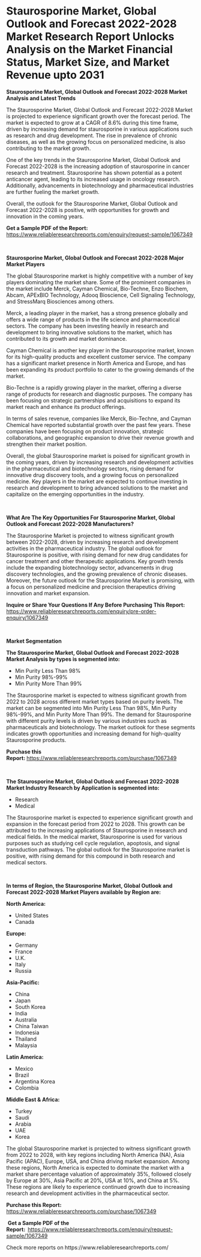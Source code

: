<p><h1>Staurosporine Market, Global Outlook and Forecast 2022-2028 Market Research Report Unlocks Analysis on the Market Financial Status, Market Size, and Market Revenue upto 2031</h1></p><p><strong>Staurosporine Market, Global Outlook and Forecast 2022-2028 Market Analysis and Latest Trends</strong></p>
<p><p>The Staurosporine Market, Global Outlook and Forecast 2022-2028 Market is projected to experience significant growth over the forecast period. The market is expected to grow at a CAGR of 8.6% during this time frame, driven by increasing demand for staurosporine in various applications such as research and drug development. The rise in prevalence of chronic diseases, as well as the growing focus on personalized medicine, is also contributing to the market growth.</p><p>One of the key trends in the Staurosporine Market, Global Outlook and Forecast 2022-2028 is the increasing adoption of staurosporine in cancer research and treatment. Staurosporine has shown potential as a potent anticancer agent, leading to its increased usage in oncology research. Additionally, advancements in biotechnology and pharmaceutical industries are further fueling the market growth.</p><p>Overall, the outlook for the Staurosporine Market, Global Outlook and Forecast 2022-2028 is positive, with opportunities for growth and innovation in the coming years.</p></p>
<p><strong>Get a Sample PDF of the Report:&nbsp;</strong> <a href="https://www.reliableresearchreports.com/enquiry/request-sample/1067349">https://www.reliableresearchreports.com/enquiry/request-sample/1067349</a></p>
<p>&nbsp;</p>
<p><strong>Staurosporine Market, Global Outlook and Forecast 2022-2028 Major Market Players</strong></p>
<p><p>The global Staurosporine market is highly competitive with a number of key players dominating the market share. Some of the prominent companies in the market include Merck, Cayman Chemical, Bio-Techne, Enzo Biochem, Abcam, APExBIO Technology, Adooq Bioscience, Cell Signaling Technology, and StressMarq Biosciences among others.</p><p>Merck, a leading player in the market, has a strong presence globally and offers a wide range of products in the life science and pharmaceutical sectors. The company has been investing heavily in research and development to bring innovative solutions to the market, which has contributed to its growth and market dominance.</p><p>Cayman Chemical is another key player in the Staurosporine market, known for its high-quality products and excellent customer service. The company has a significant market presence in North America and Europe, and has been expanding its product portfolio to cater to the growing demands of the market.</p><p>Bio-Techne is a rapidly growing player in the market, offering a diverse range of products for research and diagnostic purposes. The company has been focusing on strategic partnerships and acquisitions to expand its market reach and enhance its product offerings.</p><p>In terms of sales revenue, companies like Merck, Bio-Techne, and Cayman Chemical have reported substantial growth over the past few years. These companies have been focusing on product innovation, strategic collaborations, and geographic expansion to drive their revenue growth and strengthen their market position.</p><p>Overall, the global Staurosporine market is poised for significant growth in the coming years, driven by increasing research and development activities in the pharmaceutical and biotechnology sectors, rising demand for innovative drug discovery tools, and a growing focus on personalized medicine. Key players in the market are expected to continue investing in research and development to bring advanced solutions to the market and capitalize on the emerging opportunities in the industry.</p></p>
<p>&nbsp;</p>
<p><strong>What Are The Key Opportunities For Staurosporine Market, Global Outlook and Forecast 2022-2028 Manufacturers?</strong></p>
<p><p>The Staurosporine Market is projected to witness significant growth between 2022-2028, driven by increasing research and development activities in the pharmaceutical industry. The global outlook for Staurosporine is positive, with rising demand for new drug candidates for cancer treatment and other therapeutic applications. Key growth trends include the expanding biotechnology sector, advancements in drug discovery technologies, and the growing prevalence of chronic diseases. Moreover, the future outlook for the Staurosporine Market is promising, with a focus on personalized medicine and precision therapeutics driving innovation and market expansion.</p></p>
<p><strong>Inquire or Share Your Questions If Any Before Purchasing This Report:</strong> <a href="https://www.reliableresearchreports.com/enquiry/pre-order-enquiry/1067349">https://www.reliableresearchreports.com/enquiry/pre-order-enquiry/1067349</a></p>
<p>&nbsp;</p>
<p><strong>Market Segmentation</strong></p>
<p><strong>The Staurosporine Market, Global Outlook and Forecast 2022-2028 Market Analysis by types is segmented into:</strong></p>
<p><ul><li>Min Purity Less Than 98%</li><li>Min Purity 98%-99%</li><li>Min Purity More Than 99%</li></ul></p>
<p><p>The Staurosporine market is expected to witness significant growth from 2022 to 2028 across different market types based on purity levels. The market can be segmented into Min Purity Less Than 98%, Min Purity 98%-99%, and Min Purity More Than 99%. The demand for Staurosporine with different purity levels is driven by various industries such as pharmaceuticals and biotechnology. The market outlook for these segments indicates growth opportunities and increasing demand for high-quality Staurosporine products.</p></p>
<p><strong>Purchase this Report:&nbsp;</strong><a href="https://www.reliableresearchreports.com/purchase/1067349">https://www.reliableresearchreports.com/purchase/1067349</a></p>
<p>&nbsp;</p>
<p><strong>The Staurosporine Market, Global Outlook and Forecast 2022-2028 Market Industry Research by Application is segmented into:</strong></p>
<p><ul><li>Research</li><li>Medical</li></ul></p>
<p><p>The Staurosporine market is expected to experience significant growth and expansion in the forecast period from 2022 to 2028. This growth can be attributed to the increasing applications of Staurosporine in research and medical fields. In the medical market, Staurosporine is used for various purposes such as studying cell cycle regulation, apoptosis, and signal transduction pathways. The global outlook for the Staurosporine market is positive, with rising demand for this compound in both research and medical sectors.</p></p>
<p>&nbsp;</p>
<p><strong>In terms of Region, the Staurosporine Market, Global Outlook and Forecast 2022-2028 Market Players available by Region are:</strong></p>
<p>
    <p> <strong> North America: </strong>
        <ul>
            <li>United States</li>
            <li>Canada</li>
        </ul>
        </p> 
    <p> <strong> Europe: </strong>
        <ul>
            <li>Germany</li>
            <li>France</li>
            <li>U.K.</li>
            <li>Italy</li>
            <li>Russia</li>
        </ul>
        </p> 
    <p> <strong> Asia-Pacific: </strong>
        <ul>
            <li>China</li>
            <li>Japan</li>
            <li>South Korea</li>
            <li>India</li>
            <li>Australia</li>
            <li>China Taiwan</li>
            <li>Indonesia</li>
            <li>Thailand</li>
            <li>Malaysia</li>
        </ul>
        </p> 
    <p> <strong> Latin America: </strong>
        <ul>
            <li>Mexico</li>
            <li>Brazil</li>
            <li>Argentina Korea</li>
            <li>Colombia</li>
        </ul>
        </p> 
    <p> <strong> Middle East & Africa: </strong>
        <ul>
            <li>Turkey</li>
            <li>Saudi</li>
            <li>Arabia</li>
            <li>UAE</li>
            <li>Korea</li>
        </ul>
    </p>
    </p>
<p><p>The global Staurosporine market is projected to witness significant growth from 2022 to 2028, with key regions including North America (NA), Asia Pacific (APAC), Europe, USA, and China driving market expansion. Among these regions, North America is expected to dominate the market with a market share percentage valuation of approximately 35%, followed closely by Europe at 30%, Asia Pacific at 20%, USA at 10%, and China at 5%. These regions are likely to experience continued growth due to increasing research and development activities in the pharmaceutical sector.</p></p>
<p><strong>Purchase this Report: </strong><a href="https://www.reliableresearchreports.com/purchase/1067349">https://www.reliableresearchreports.com/purchase/1067349</a></p>
<p>&nbsp;<strong>Get a Sample PDF of the Report:&nbsp;&nbsp;</strong><a href="https://www.reliableresearchreports.com/enquiry/request-sample/1067349">https://www.reliableresearchreports.com/enquiry/request-sample/1067349</a></p>
<p><strong></strong></p>
<p>Check more reports on https://www.reliableresearchreports.com/</p>